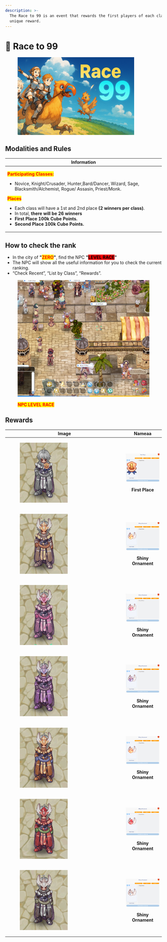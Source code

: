 ```yaml
---
description: >-
  The Race to 99 is an event that rewards the first players of each class with a
  unique reward.
---
```


# 🏇 Race to 99

<figure><img src="../.gitbook/assets/image (14) (1) (1) (1) (1) (1) (1) (1).png" alt="" width="375"><figcaption></figcaption></figure>

## Modalities and Rules

| Information                                                                                                                                                                                                                                                                                                                                                                                                                                                                                                                                                                |
| -------------------------------------------------------------------------------------------------------------------------------------------------------------------------------------------------------------------------------------------------------------------------------------------------------------------------------------------------------------------------------------------------------------------------------------------------------------------------------------------------------------------------------------------------------------------------- |
| <p><mark style="color:red;"><strong>Participating Classes:</strong></mark></p><p></p><ul><li>Novice, Knight/Crusader, Hunter,Bard/Dancer, Wizard, Sage, Blacksmith/Alchemist, Rogue/ Assasin, Priest/Monk.</li></ul><p></p><p><mark style="color:red;"><strong>Places</strong></mark><br></p><ul><li>Each class will have a 1st and 2nd place <strong>(2 winners per class)</strong>.</li><li>In total, <strong>there will be 26 winners</strong></li><li><strong>First Place 100k Cube Points.</strong></li><li><strong>Second Place 100k Cube Points.</strong></li></ul> |

## **How to check the rank**

* In the city of **"**<mark style="color:red;">**ZERO**</mark>**"**, find the NPC **"**<mark style="background-color:red;">**LEVEL RACE**</mark>**"**
* The NPC will show all the useful information for you to check the current ranking.
* “Check Recent”, “List by Class”, “Rewards”.

<figure><img src="../.gitbook/assets/image (15) (1) (1) (1) (1) (1) (1).png" alt=""><figcaption><p><mark style="color:red;"><strong>NPC LEVEL RACE</strong></mark></p></figcaption></figure>

## Rewards

<table><thead><tr><th width="367">Image</th><th align="center">Nameaa</th></tr></thead><tbody><tr><td><div><figure><img src="../.gitbook/assets/a7.gif" alt=""><figcaption></figcaption></figure></div></td><td align="center"><p><img src="../.gitbook/assets/image (22) (1) (1) (1) (1) (1) (1).png" alt=""></p><p><strong>First Place</strong></p></td></tr><tr><td><div><figure><img src="../.gitbook/assets/a1 (2).gif" alt=""><figcaption></figcaption></figure></div></td><td align="center"><p><img src="../.gitbook/assets/image (16) (1) (1) (1) (1) (1) (1).png" alt=""></p><p><strong>Shiny Ornament</strong></p></td></tr><tr><td><div><figure><img src="../.gitbook/assets/a2 (1).gif" alt=""><figcaption></figcaption></figure></div></td><td align="center"><p><img src="../.gitbook/assets/image (17) (1) (1) (1) (1) (1) (1).png" alt=""></p><p><strong>Shiny Ornament</strong></p></td></tr><tr><td><div><figure><img src="../.gitbook/assets/a3.gif" alt=""><figcaption></figcaption></figure></div></td><td align="center"><p><img src="../.gitbook/assets/image (18) (1) (1) (1) (1) (1) (1).png" alt=""></p><p><strong>Shiny Ornament</strong></p></td></tr><tr><td><div><figure><img src="../.gitbook/assets/a4.gif" alt=""><figcaption></figcaption></figure></div></td><td align="center"><p><img src="../.gitbook/assets/image (19) (1) (1) (1) (1) (1) (1).png" alt=""></p><p><strong>Shiny Ornament</strong></p></td></tr><tr><td><div><figure><img src="../.gitbook/assets/a5.gif" alt=""><figcaption></figcaption></figure></div></td><td align="center"><p><img src="../.gitbook/assets/image (20) (1) (1) (1) (1) (1) (1).png" alt=""></p><p><strong>Shiny Ornament</strong></p></td></tr><tr><td><div><figure><img src="../.gitbook/assets/a6.gif" alt=""><figcaption></figcaption></figure></div></td><td align="center"><p><img src="../.gitbook/assets/image (21) (1) (1) (1) (1) (1) (1).png" alt=""></p><p><strong>Shiny Ornament</strong></p></td></tr></tbody></table>
